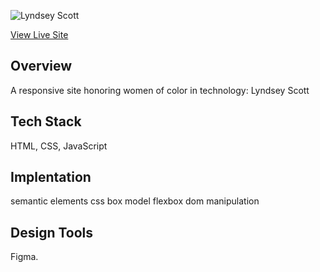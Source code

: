 


![Lyndsey Scott](./assets/lscover.png?raw=true)

[View Live Site](https://eff.org)
## **Overview**
A responsive site honoring women of color in technology: Lyndsey Scott


## **Tech Stack**
 HTML, CSS, JavaScript


## **Implentation**
semantic elements
css box model
flexbox
dom manipulation


 ## **Design Tools**
 Figma.

